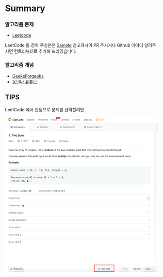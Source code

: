 # Summary

### 알고리즘 문제
* [Leetcode](https://leetcode.com/problemset/algorithms/ )


LeetCode 를 같이 푸실분은 [Sample](https://github.com/SwiftAlgorithmClub/LeetCode/tree/master/LeetCode/Example.playground) 참고하시어 PR 주시거나 Github 아이디 알려주시면 컨트리뷰터로 추가해 드리겠습니다.

### 알고리즘 개념
* [GeeksForgeeks](https://www.geeksforgeeks.org/fundamentals-of-algorithms/)
* [동빈나 유튜브](https://www.youtube.com/watch?v=qQ5iLNjpxSk&list=PLRx0vPvlEmdDHxCvAQS1_6XV4deOwfVrz)

## TIPS

LeetCode 에서 랜덤으로 문제를 선택할려면

![](/pick_one.png)
